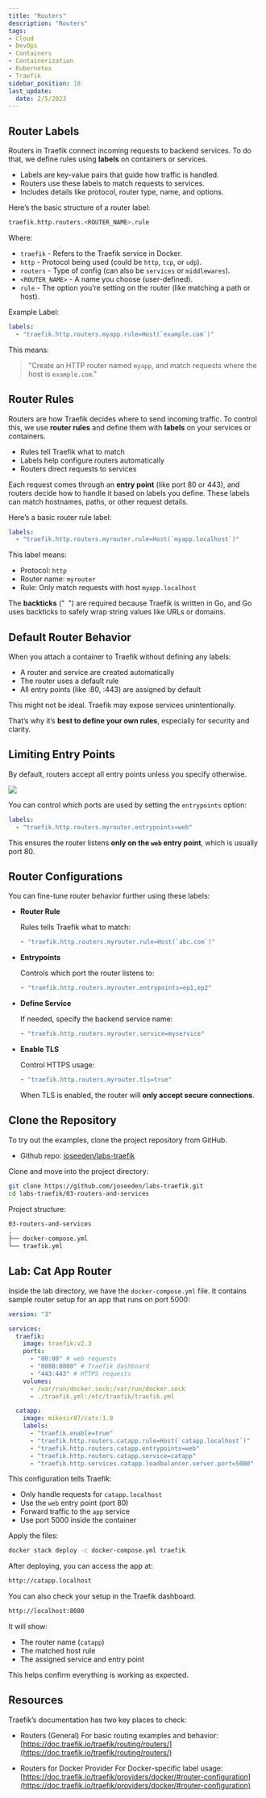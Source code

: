 ```yaml
---
title: "Routers"
description: "Routers"
tags: 
- Cloud
- DevOps
- Containers
- Containerization
- Kubernetes
- Traefik
sidebar_position: 18
last_update:
  date: 2/5/2023
---
```



## Router Labels 

Routers in Traefik connect incoming requests to backend services. To do that, we define rules using **labels** on containers or services.

- Labels are key-value pairs that guide how traffic is handled.
- Routers use these labels to match requests to services.
- Includes details like protocol, router type, name, and options.

Here’s the basic structure of a router label:

```bash
traefik.http.routers.<ROUTER_NAME>.rule
```

Where:

- `traefik` - Refers to the Traefik service in Docker.
- `http` - Protocol being used (could be `http`, `tcp`, or `udp`).
- `routers` - Type of config (can also be `services` or `middlewares`).
- `<ROUTER_NAME>` - A name you choose (user-defined).
- `rule` - The option you’re setting on the router (like matching a path or host).

Example Label:

```yaml
labels:
  - "traefik.http.routers.myapp.rule=Host(`example.com`)"
```

This means:

> "Create an HTTP router named `myapp`, and match requests where the host is `example.com`."

## Router Rules 

Routers are how Traefik decides where to send incoming traffic. To control this, we use **router rules** and define them with **labels** on your services or containers.

- Rules tell Traefik what to match 
- Labels help configure routers automatically 
- Routers direct requests to services 

Each request comes through an **entry point** (like port 80 or 443), and routers decide how to handle it based on labels you define. These labels can match hostnames, paths, or other request details.

Here’s a basic router rule label:

```yaml
labels:
  - "traefik.http.routers.myrouter.rule=Host(`myapp.localhost`)"
```

This label means:

- Protocol: `http`
- Router name: `myrouter`
- Rule: Only match requests with host `myapp.localhost`

The **backticks** ("` `") are required because Traefik is written in Go, and Go uses backticks to safely wrap string values like URLs or domains.


## Default Router Behavior

When you attach a container to Traefik without defining any labels:

- A router and service are created automatically
- The router uses a default rule
- All entry points (like :80, :443) are assigned by default

This might not be ideal. Traefik may expose services unintentionally. 

That’s why it’s **best to define your own rules**, especially for security and clarity.


## Limiting Entry Points

By default, routers accept all entry points unless you specify otherwise. 

![](/img/docs/all-things-devops-traefik-entrypoint.png)


You can control which ports are used by setting the `entrypoints` option:

```yaml
labels:
  - "traefik.http.routers.myrouter.entrypoints=web"
```

This ensures the router listens **only on the `web` entry point**, which is usually port 80.


## Router Configurations

You can fine-tune router behavior further using these labels:

- **Router Rule** 

  Rules tells Traefik what to match:

  ```yaml
  - "traefik.http.routers.myrouter.rule=Host(`abc.com`)"
  ```

- **Entrypoints**

  Controls which port the router listens to:

  ```yaml
  - "traefik.http.routers.myrouter.entrypoints=ep1,ep2"
  ```


- **Define Service**

  If needed, specify the backend service name:

  ```yaml
  - "traefik.http.routers.myrouter.service=myservice"
  ```

- **Enable TLS**

  Control HTTPS usage:

  ```yaml
  - "traefik.http.routers.myrouter.tls=true"
  ```

  When TLS is enabled, the router will **only accept secure connections**.


## Clone the Repository 

To try out the examples, clone the project repository from GitHub. 

- Github repo: [joseeden/labs-traefik](https://github.com/joseeden/labs-traefik/tree/master)

Clone and move into the project directory:

```bash
git clone https://github.com/joseeden/labs-traefik.git 
cd labs-traefik/03-routers-and-services
```

Project structure:

```bash
03-routers-and-services
.
├── docker-compose.yml
└── traefik.yml 
```


## Lab: Cat App Router

Inside the lab directory, we have the `docker-compose.yml` file. It contains sample router setup for an app that runs on port 5000:

```yaml
version: "3"

services:
  traefik:
    image: traefik:v2.3
    ports:
      - "80:80" # web requests
      - "8080:8080" # Traefik dashboard
      - "443:443" # HTTPS requests
    volumes:
      - /var/run/docker.sock:/var/run/docker.sock
      - ./traefik.yml:/etc/traefik/traefik.yml

  catapp:
    image: mikesir87/cats:1.0
    labels:
      - "traefik.enable=true"
      - "traefik.http.routers.catapp.rule=Host(`catapp.localhost`)"
      - "traefik.http.routers.catapp.entrypoints=web"
      - "traefik.http.routers.catapp.service=catapp"
      - "traefik.http.services.catapp.loadbalancer.server.port=5000"
```

This configuration tells Traefik:

- Only handle requests for `catapp.localhost`
- Use the `web` entry point (port 80)
- Forward traffic to the `app` service
- Use port 5000 inside the container

Apply the files:

```bash
docker stack deploy -c docker-compose.yml traefik  
```
After deploying, you can access the app at:

```bash
http://catapp.localhost
```



You can also check your setup in the Traefik dashboard. 

```bash
http://localhost:8080
```

It will show:

- The router name (`catapp`)
- The matched host rule
- The assigned service and entry point

This helps confirm everything is working as expected.

## Resources

Traefik’s documentation has two key places to check:

- Routers (General)
  For basic routing examples and behavior:
  [https://doc.traefik.io/traefik/routing/routers/](https://doc.traefik.io/traefik/routing/routers/)

- Routers for Docker Provider
  For Docker-specific label usage:
  [https://doc.traefik.io/traefik/providers/docker/#router-configuration](https://doc.traefik.io/traefik/providers/docker/#router-configuration)
